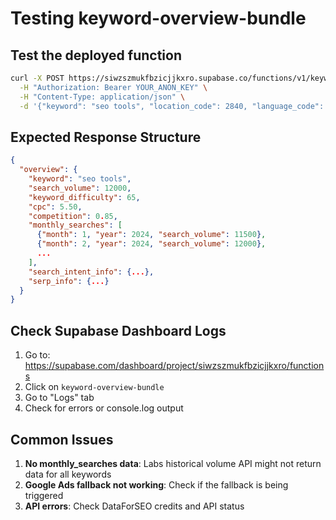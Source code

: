 # Testing keyword-overview-bundle

## Test the deployed function

```bash
curl -X POST https://siwzszmukfbzicjjkxro.supabase.co/functions/v1/keyword-overview-bundle \
  -H "Authorization: Bearer YOUR_ANON_KEY" \
  -H "Content-Type: application/json" \
  -d '{"keyword": "seo tools", "location_code": 2840, "language_code": "en"}'
```

## Expected Response Structure

```json
{
  "overview": {
    "keyword": "seo tools",
    "search_volume": 12000,
    "keyword_difficulty": 65,
    "cpc": 5.50,
    "competition": 0.85,
    "monthly_searches": [
      {"month": 1, "year": 2024, "search_volume": 11500},
      {"month": 2, "year": 2024, "search_volume": 12000},
      ...
    ],
    "search_intent_info": {...},
    "serp_info": {...}
  }
}
```

## Check Supabase Dashboard Logs

1. Go to: https://supabase.com/dashboard/project/siwzszmukfbzicjjkxro/functions
2. Click on `keyword-overview-bundle`
3. Go to "Logs" tab
4. Check for errors or console.log output

## Common Issues

1. **No monthly_searches data**: Labs historical volume API might not return data for all keywords
2. **Google Ads fallback not working**: Check if the fallback is being triggered
3. **API errors**: Check DataForSEO credits and API status


